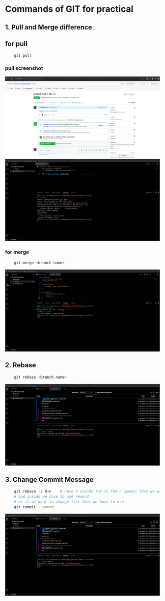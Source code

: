 <h1>Commands of GIT for practical </h1>

## 1. Pull and Merge difference
## for pull 

```bash
    git pull
```
### pull screenshot

<img src="images/pull_1.png" title="pull from github"/>
<br/>
<img src="images/pull_2.png" title="pull from github to local"/>


### for merge 
```bash
    git merge <branch-name>
```
<img src="images/git_merge.png" title="git merge from feature branch to master" />

<br />

## 2. Rebase

```bash
    git rebase <branch-name>
```
<img src="images/git_rebase.png" title="git merge from feature branch to master" />



## 3. Change Commit Message

```bash
    git rebase -i @~n    # here n stands for to the n commit that we want to change
    # and inside we have to use reword
    # or if we want to change last then we have to use
    git commit --amend
```
<img src="images/git_rebase.png" title="git merge from feature branch to master" />